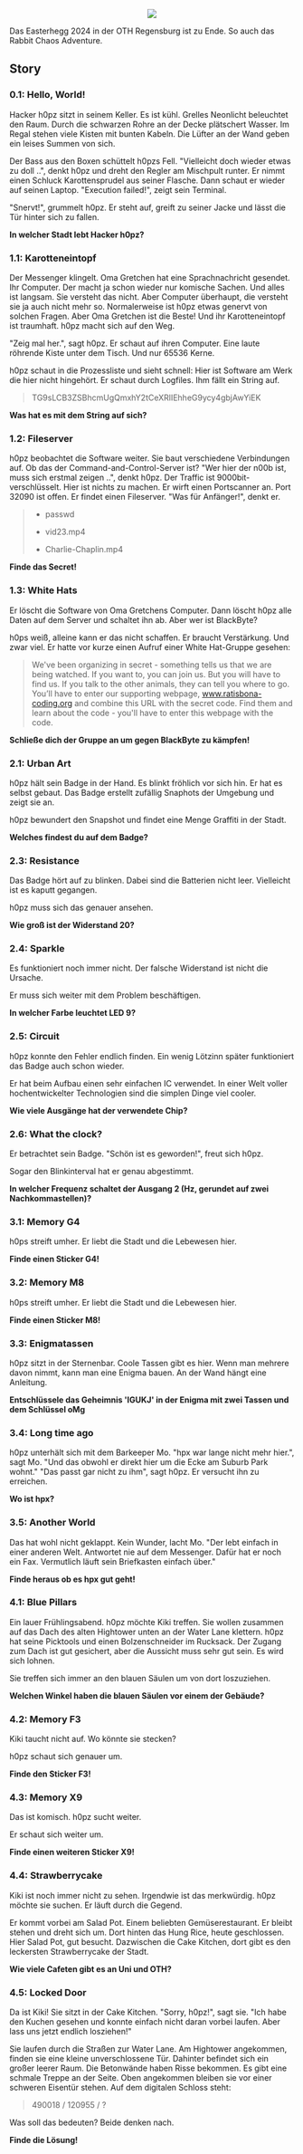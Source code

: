 <p align="center">
  <img src="Media/Glitch-RabbitChaosAdventure.svg">
</p>

Das Easterhegg 2024 in der OTH Regensburg ist zu Ende. So auch das Rabbit Chaos Adventure.


## Story

### 0.1: Hello, World!

Hacker h0pz sitzt in seinem Keller. Es ist kühl. Grelles Neonlicht beleuchtet den Raum. Durch die schwarzen Rohre an der Decke plätschert Wasser. Im Regal stehen viele Kisten mit bunten Kabeln. Die Lüfter an der Wand geben ein leises Summen von sich.

Der Bass aus den Boxen schüttelt h0pzs Fell. "Vielleicht doch wieder etwas zu doll ..", denkt h0pz und dreht den Regler am Mischpult runter. Er nimmt einen Schluck Karottensprudel aus seiner Flasche. Dann schaut er wieder auf seinen Laptop. "Execution failed!", zeigt sein Terminal.

"Snervt!", grummelt h0pz. Er steht auf, greift zu seiner Jacke und lässt die Tür hinter sich zu fallen.

**In welcher Stadt lebt Hacker h0pz?**


### 1.1: Karotteneintopf

Der Messenger klingelt. Oma Gretchen hat eine Sprachnachricht gesendet. Ihr Computer. Der macht ja schon wieder nur komische Sachen. Und alles ist langsam. Sie versteht das nicht. Aber Computer überhaupt, die versteht sie ja auch nicht mehr so. Normalerweise ist h0pz etwas genervt von solchen Fragen. Aber Oma Gretchen ist die Beste! Und ihr Karotteneintopf ist traumhaft. h0pz  macht sich auf den Weg. 

"Zeig mal her.", sagt h0pz. Er schaut auf ihren Computer. Eine laute röhrende Kiste unter dem Tisch. Und nur 65536 Kerne.

h0pz schaut in die Prozessliste und sieht schnell: Hier ist Software am Werk die hier nicht hingehört. Er schaut durch Logfiles. Ihm fällt ein String auf.

> TG9sLCB3ZSBhcmUgQmxhY2tCeXRlIEhheG9ycy4gbjAwYiEK

**Was hat es mit dem String auf sich?**


### 1.2: Fileserver

h0pz beobachtet die Software weiter. Sie baut verschiedene Verbindungen auf. Ob das der Command-and-Control-Server ist? "Wer hier der n00b ist, muss sich erstmal zeigen ..", denkt h0pz. Der Traffic ist 9000bit-verschlüsselt. Hier ist nichts zu machen. Er wirft einen Portscanner an. Port 32090 ist offen. Er findet einen Fileserver. "Was für Anfänger!", denkt er.

> - passwd
>
> - vid23.mp4
>
> - Charlie-Chaplin.mp4

**Finde das Secret!**


### 1.3: White Hats

Er löscht die Software von Oma Gretchens Computer. Dann löscht h0pz alle Daten auf dem Server und schaltet ihn ab. Aber wer ist BlackByte?

h0ps weiß, alleine kann er das nicht schaffen. Er braucht Verstärkung. Und zwar viel. Er hatte vor kurze einen Aufruf einer White Hat-Gruppe gesehen:

> We've been organizing in secret - something tells us that we are being watched. If you want to, you can join us. But you will have to find us. If you talk to the other animals, they can tell you where to go. You’ll have to enter our supporting webpage, www.ratisbona-coding.org and combine this URL with the secret code. Find them and learn about the code - you'll have to enter this webpage with the code.

**Schließe dich der Gruppe an um gegen BlackByte zu kämpfen!**


### 2.1: Urban Art

h0pz hält sein Badge in der Hand. Es blinkt fröhlich vor sich hin. Er hat es selbst gebaut. Das Badge erstellt zufällig Snaphots der Umgebung und zeigt sie an.

h0pz bewundert den Snapshot und findet eine Menge Graffiti in der Stadt.

**Welches findest du auf dem Badge?**


### 2.3: Resistance

Das Badge hört auf zu blinken. Dabei sind die Batterien nicht leer. Vielleicht ist es kaputt gegangen.

h0pz muss sich das genauer ansehen.

**Wie groß ist der Widerstand 20?**


### 2.4: Sparkle

Es funktioniert noch immer nicht. Der falsche Widerstand ist nicht die Ursache.

Er muss sich weiter mit dem Problem beschäftigen.

**In welcher Farbe leuchtet LED 9?**


### 2.5: Circuit

h0pz konnte den Fehler endlich finden. Ein wenig Lötzinn später funktioniert das Badge auch schon wieder.

Er hat beim Aufbau einen sehr einfachen IC verwendet. In einer Welt voller hochentwickelter Technologien sind die simplen Dinge viel cooler.

**Wie viele Ausgänge hat der verwendete Chip?**


### 2.6: What the clock?

Er betrachtet sein Badge. "Schön ist es geworden!", freut sich h0pz.

Sogar den Blinkinterval hat er genau abgestimmt.

**In welcher Frequenz schaltet der Ausgang 2 (Hz, gerundet auf zwei Nachkommastellen)?**


### 3.1: Memory G4

h0ps streift umher. Er liebt die Stadt und die Lebewesen hier.

**Finde einen Sticker G4!**


### 3.2: Memory M8

h0ps streift umher. Er liebt die Stadt und die Lebewesen hier.

**Finde einen Sticker M8!**


### 3.3: Enigmatassen

h0pz sitzt in der Sternenbar. Coole Tassen gibt es hier. Wenn man mehrere davon nimmt, kann man eine Enigma bauen. An der Wand hängt eine Anleitung.

**Entschlüssele das Geheimnis 'IGUKJ' in der Enigma mit zwei Tassen und dem Schlüssel oMg**


### 3.4: Long time ago

h0pz unterhält sich mit dem Barkeeper Mo. "hpx war lange nicht mehr hier.", sagt Mo. "Und das obwohl er direkt hier um die Ecke am Suburb Park wohnt." "Das passt gar nicht zu ihm", sagt h0pz. Er versucht ihn zu erreichen.

**Wo ist hpx?**


### 3.5: Another World

Das hat wohl nicht geklappt. Kein Wunder, lacht Mo. "Der lebt einfach in einer anderen Welt. Antwortet nie auf dem Messenger. Dafür hat er noch ein Fax. Vermutlich läuft sein Briefkasten einfach über."

**Finde heraus ob es hpx gut geht!**


### 4.1: Blue Pillars

Ein lauer Frühlingsabend. h0pz möchte Kiki treffen. Sie wollen zusammen auf das Dach des alten Hightower unten an der Water Lane klettern. h0pz hat seine Picktools und einen Bolzenschneider im Rucksack. Der Zugang zum Dach ist gut gesichert, aber die Aussicht muss sehr gut sein. Es wird sich lohnen.

Sie treffen sich immer an den blauen Säulen um von dort loszuziehen.

**Welchen Winkel haben die blauen Säulen vor einem der Gebäude?**


### 4.2: Memory F3

Kiki taucht nicht auf. Wo könnte sie stecken?

h0pz schaut sich genauer um. 

**Finde den Sticker F3!**


### 4.3: Memory X9

Das ist komisch. h0pz sucht weiter. 

Er schaut sich weiter um.

**Finde einen weiteren Sticker X9!**


### 4.4: Strawberrycake

Kiki ist noch immer nicht zu sehen. Irgendwie ist das merkwürdig. h0pz möchte sie suchen. Er läuft durch die Gegend.

Er kommt vorbei am Salad Pot. Einem beliebten Gemüserestaurant. Er bleibt stehen und dreht sich um. Dort hinten das Hung Rice, heute geschlossen. Hier Salad Pot, gut besucht. Dazwischen die Cake Kitchen, dort gibt es den leckersten Strawberrycake der Stadt. 

**Wie viele Cafeten gibt es an Uni und OTH?**


### 4.5: Locked Door

Da ist Kiki! Sie sitzt in der Cake Kitchen. "Sorry, h0pz!", sagt sie. "Ich habe den Kuchen gesehen und konnte einfach nicht daran vorbei laufen. Aber lass uns jetzt endlich losziehen!" 

Sie laufen durch die Straßen zur Water Lane.  Am Hightower angekommen, finden sie eine kleine unverschlossene Tür. Dahinter befindet sich ein großer leerer Raum. Die Betonwände haben Risse bekommen. Es gibt eine schmale Treppe an der Seite. Oben angekommen bleiben sie vor einer schweren Eisentür stehen. Auf dem digitalen Schloss steht:

> 490018 / 120955 / ?

Was soll das bedeuten? Beide denken nach.

**Finde die Lösung!**
